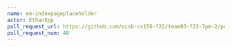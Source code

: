 ```yaml
---
name: ee-indexpageplaceholder
actor: EthanEpp
pull_request_url: https://github.com/ucsb-cs156-f22/team03-f22-7pm-2/pull/48
pull_request_num: 48
---
```

